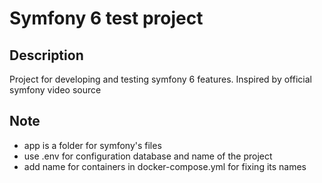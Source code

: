 # Symfony 6 test project

## Description
Project for developing and testing symfony 6 features. Inspired by official symfony video source

## Note
 - app is a folder for symfony's files 
 - use .env for configuration database and name of the project
 - add name for containers in docker-compose.yml for fixing its names
